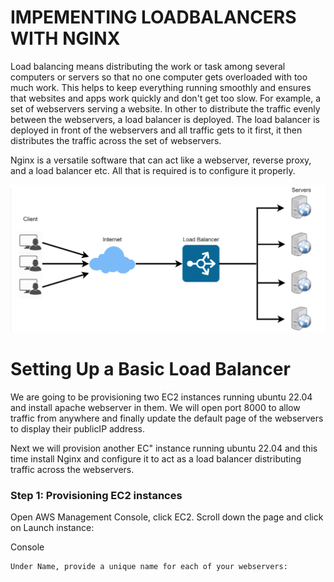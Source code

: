 
# IMPEMENTING LOADBALANCERS WITH NGINX
Load balancing means distributing the work or task among several computers or servers so that no one computer gets overloaded with too much work. This helps to keep everything running smoothly and ensures that websites and apps work quickly and don't get too slow. For example, a set of webservers serving a website. In other to distribute the traffic evenly between the webservers, a load balancer is deployed. The load balancer is deployed in front of the webservers and all traffic gets to it first, it then distributes the traffic across the set of webservers. 

Nginx is a versatile software that can act like a webserver, reverse proxy, and a load balancer etc. All that is required is to configure it properly. 

![loadbalancer](./images/loadbalancer_pic.PNG)

# Setting Up a Basic Load Balancer

We are going to be provisioning two EC2 instances running ubuntu 22.04 and install apache webserver in them. We will open port 8000 to allow traffic from anywhere and finally update the default page of the webservers to display their publicIP address.

Next we will provision another EC" instance running ubuntu 22.04 and this time install Nginx and configure it to act as a load balancer distributing traffic across the webservers.

### Step 1: Provisioning EC2 instances

   Open AWS Management Console, click EC2. Scroll down the page and click on Launch instance:

Console

    Under Name, provide a unique name for each of your webservers:

    